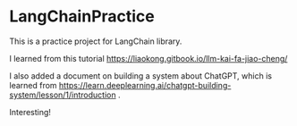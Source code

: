 # LangChainPractice

This is a practice project for LangChain library. 

I learned from this tutorial https://liaokong.gitbook.io/llm-kai-fa-jiao-cheng/

I also added a document on building a system about ChatGPT, which is learned from https://learn.deeplearning.ai/chatgpt-building-system/lesson/1/introduction .

Interesting!










